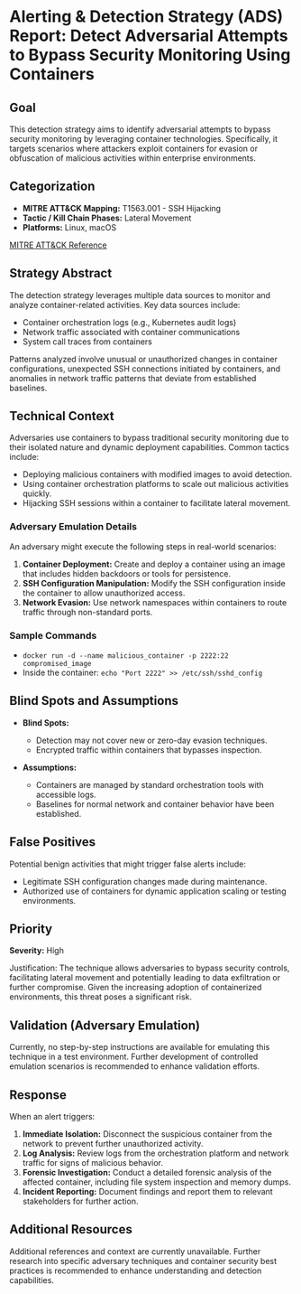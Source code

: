 # Alerting & Detection Strategy (ADS) Report: Detect Adversarial Attempts to Bypass Security Monitoring Using Containers

## Goal
This detection strategy aims to identify adversarial attempts to bypass security monitoring by leveraging container technologies. Specifically, it targets scenarios where attackers exploit containers for evasion or obfuscation of malicious activities within enterprise environments.

## Categorization
- **MITRE ATT&CK Mapping:** T1563.001 - SSH Hijacking
- **Tactic / Kill Chain Phases:** Lateral Movement
- **Platforms:** Linux, macOS

[MITRE ATT&CK Reference](https://attack.mitre.org/techniques/T1563/001)

## Strategy Abstract
The detection strategy leverages multiple data sources to monitor and analyze container-related activities. Key data sources include:
- Container orchestration logs (e.g., Kubernetes audit logs)
- Network traffic associated with container communications
- System call traces from containers

Patterns analyzed involve unusual or unauthorized changes in container configurations, unexpected SSH connections initiated by containers, and anomalies in network traffic patterns that deviate from established baselines.

## Technical Context
Adversaries use containers to bypass traditional security monitoring due to their isolated nature and dynamic deployment capabilities. Common tactics include:
- Deploying malicious containers with modified images to avoid detection.
- Using container orchestration platforms to scale out malicious activities quickly.
- Hijacking SSH sessions within a container to facilitate lateral movement.

### Adversary Emulation Details
An adversary might execute the following steps in real-world scenarios:
1. **Container Deployment:** Create and deploy a container using an image that includes hidden backdoors or tools for persistence.
2. **SSH Configuration Manipulation:** Modify the SSH configuration inside the container to allow unauthorized access.
3. **Network Evasion:** Use network namespaces within containers to route traffic through non-standard ports.

### Sample Commands
- `docker run -d --name malicious_container -p 2222:22 compromised_image`
- Inside the container: `echo "Port 2222" >> /etc/ssh/sshd_config`

## Blind Spots and Assumptions
- **Blind Spots:** 
  - Detection may not cover new or zero-day evasion techniques.
  - Encrypted traffic within containers that bypasses inspection.

- **Assumptions:**
  - Containers are managed by standard orchestration tools with accessible logs.
  - Baselines for normal network and container behavior have been established.

## False Positives
Potential benign activities that might trigger false alerts include:
- Legitimate SSH configuration changes made during maintenance.
- Authorized use of containers for dynamic application scaling or testing environments.

## Priority
**Severity:** High

Justification: The technique allows adversaries to bypass security controls, facilitating lateral movement and potentially leading to data exfiltration or further compromise. Given the increasing adoption of containerized environments, this threat poses a significant risk.

## Validation (Adversary Emulation)
Currently, no step-by-step instructions are available for emulating this technique in a test environment. Further development of controlled emulation scenarios is recommended to enhance validation efforts.

## Response
When an alert triggers:
1. **Immediate Isolation:** Disconnect the suspicious container from the network to prevent further unauthorized activity.
2. **Log Analysis:** Review logs from the orchestration platform and network traffic for signs of malicious behavior.
3. **Forensic Investigation:** Conduct a detailed forensic analysis of the affected container, including file system inspection and memory dumps.
4. **Incident Reporting:** Document findings and report them to relevant stakeholders for further action.

## Additional Resources
Additional references and context are currently unavailable. Further research into specific adversary techniques and container security best practices is recommended to enhance understanding and detection capabilities.